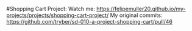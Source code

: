 #Shopping Cart Project:
Watch me:
https://felipemuller20.github.io/my-projects/projects/shopping-cart-project/
My original commits:
https://github.com/tryber/sd-010-a-project-shopping-cart/pull/46
